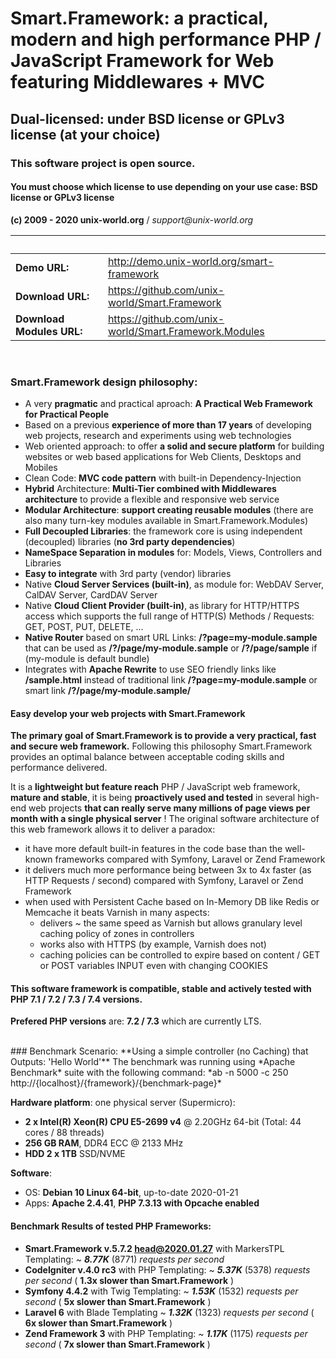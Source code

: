 # Smart.Framework: a practical, modern and high performance PHP / JavaScript Framework for Web featuring Middlewares + MVC
## Dual-licensed: under BSD license or GPLv3 license (at your choice)
### This software project is open source.
#### You must choose which license to use depending on your use case: BSD license or GPLv3 license
<b>(c) 2009 - 2020 unix-world.org</b> / <i>support&#64;unix-world.org</i>

 &nbsp; | &nbsp;
------------- | -------------
 **Demo URL:** | <a href="http://demo.unix-world.org/smart-framework/" target="_blank">http://demo.unix-world.org/smart-framework</a>
 **Download URL:** | <a href="https://github.com/unix-world/Smart.Framework" target="_blank">https://github.com/unix-world/Smart.Framework</a>
 **Download Modules URL:** | <a href="https://github.com/unix-world/Smart.Framework.Modules" target="_blank">https://github.com/unix-world/Smart.Framework.Modules</a>

<br>

### Smart.Framework design philosophy:
* A very **pragmatic** and practical aproach: **A Practical Web Framework for Practical People**
* Based on a previous **experience of more than 17 years** of developing web projects, research and experiments using web technologies
* Web oriented approach: to offer **a solid and secure platform** for building websites or web based applications for Web Clients, Desktops and Mobiles
* Clean Code: **MVC code pattern** with built-in Dependency-Injection
* **Hybrid** Architecture: **Multi-Tier combined with Middlewares architecture** to provide a flexible and responsive web service
* **Modular Architecture**: **support creating reusable modules** (there are also many turn-key modules available in Smart.Framework.Modules)
* **Full Decoupled Libraries**: the framework core is using independent (decoupled) libraries (**no 3rd party dependencies**)
* **NameSpace Separation in modules** for: Models, Views, Controllers and Libraries
* **Easy to integrate** with 3rd party (vendor) libraries
* Native **Cloud Server Services (built-in)**, as module for: WebDAV Server, CalDAV Server, CardDAV Server
* Native **Cloud Client Provider (built-in)**, as library for HTTP/HTTPS access which supports the full range of HTTP(S) Methods / Requests: GET, POST, PUT, DELETE, ...
* **Native Router** based on smart URL Links: **/?page=my-module.sample** that can be used as **/?/page/my-module.sample** or **/?/page/sample** if (my-module is default bundle)
* Integrates with **Apache Rewrite** to use SEO friendly links like **/sample.html** instead of traditional link **/?page=my-module.sample** or smart link **/?/page/my-module.sample/**

#### Easy develop your web projects with Smart.Framework
**The primary goal of Smart.Framework is to provide a very practical, fast and secure web framework.**
Following this philosophy Smart.Framework provides an optimal balance between acceptable coding skills and performance delivered.

It is a **lightweight but feature reach** PHP / JavaScript web framework, **mature and stable**, it is being **proactively used and tested** in several high-end web projects **that can really serve many millions of page views per month with a single physical server** !
The original software architecture of this web framework allows it to deliver a paradox:
* it have more default built-in features in the code base than the well-known frameworks compared with Symfony, Laravel or Zend Framework
* it delivers much more performance being between 3x to 4x faster (as HTTP Requests / second) compared with Symfony, Laravel or Zend Framework
* when used with Persistent Cache based on In-Memory DB like Redis or Memcache it beats Varnish in many aspects:
	- delivers ~ the same speed as Varnish but allows granulary level caching policy of zones in controllers
	- works also with HTTPS (by example, Varnish does not)
	- caching policies can be controlled to expire based on content / GET or POST variables INPUT even with changing COOKIES


#### This software framework is compatible, stable and actively tested with PHP 7.1 / 7.2 / 7.3 / 7.4 versions.
**Prefered PHP versions** are: **7.2 / 7.3** which are currently LTS.

<br>
### Benchmark Scenario:
**Using a simple controller (no Caching) that Outputs: 'Hello World'**
The benchmark was running using *Apache Benchmark* suite with the following command:
*ab -n 5000 -c 250 http://{localhost}/{framework}/{benchmark-page}*

**Hardware platform**: one physical server (Supermicro):
* **2 x Intel(R) Xeon(R) CPU E5-2699 v4** @ 2.20GHz 64-bit (Total: 44 cores / 88 threads)
* **256 GB RAM**, DDR4 ECC @ 2133 MHz
* **HDD 2 x 1TB** SSD/NVME

**Software**:
* OS: **Debian 10 Linux 64-bit**, up-to-date 2020-01-21
* Apps: **Apache 2.4.41**, **PHP 7.3.13 with Opcache enabled**

#### Benchmark Results of tested PHP Frameworks:
* **Smart.Framework v.5.7.2 head@2020.01.27** with MarkersTPL Templating: ~ **_8.77K_** (8771) *requests per second*
* **CodeIgniter v.4.0 rc3** with PHP Templating: ~ **_5.37K_** (5378) *requests per second* ( **1.3x slower than Smart.Framework** )
* **Symfony 4.4.2** with Twig Templating: ~ **_1.53K_** (1532) *requests per second* ( **5x slower than Smart.Framework** )
* **Laravel 6** with Blade Templating ~ **_1.32K_** (1323) *requests per second* ( **6x slower than Smart.Framework** )
* **Zend Framework 3** with PHP Templating: ~ **_1.17K_** (1175) *requests per second* ( **7x slower than Smart.Framework** )
